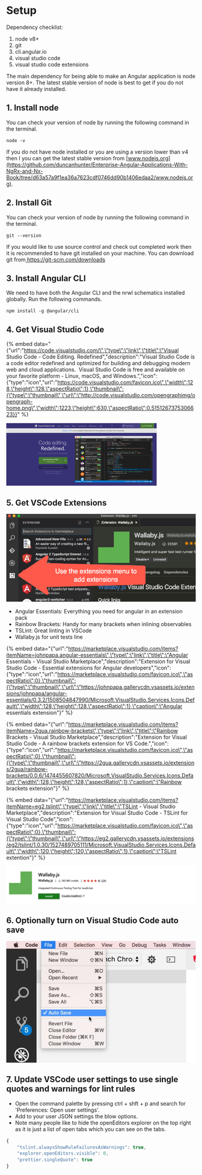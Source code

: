 # Setup

Dependency checklist:

1. node v8+
2. git
3. cli.angular.io
4. visual studio code
5. visual studio code extensions

The main dependency for being able to make an Angular application is node version 8+. The latest stable version of node is best to get if you do not have it already installed.

## 1. Install node

You can check your version of node by running the following command in the terminal.

```text
node -v
```

If you do not have node installed or you are using a version lower than v4 then I you can get the latest stable version from [www.nodejs.org](https://github.com/duncanhunter/Enterprise-Angular-Applications-With-NgRx-and-Nx-Book/tree/d63a57a9f1ea36a7623cdf0746dd90b1406edaa2/www.nodejs.org).

## 2. Install Git

You can check your version of node by running the following command in the terminal.

```text
git --version
```

If you would like to use source control and check out completed work then it is recommended to have git installed on your machine. You can download git from[ https://git-scm.com/downloads ](https://git-scm.com/downloads%20)



## 3. Install Angular CLI 

We need to have both the Angular CLI and the nrwl schematics installed globally. Run the following commands.

```text
npm install -g @angular/cli
```

## **4. Get Visual Studio Code**  

{% embed data="{\"url\":\"https://code.visualstudio.com/\",\"type\":\"link\",\"title\":\"Visual Studio Code - Code Editing. Redefined\",\"description\":\"Visual Studio Code is a code editor redefined and optimized for building and debugging modern web and cloud applications.  Visual Studio Code is free and available on your favorite platform - Linux, macOS, and Windows.\",\"icon\":{\"type\":\"icon\",\"url\":\"https://code.visualstudio.com/favicon.ico\",\"width\":128,\"height\":128,\"aspectRatio\":1},\"thumbnail\":{\"type\":\"thumbnail\",\"url\":\"http://code.visualstudio.com/opengraphimg/opengraph-home.png\",\"width\":1223,\"height\":630,\"aspectRatio\":0.5151267375306623}}" %}

![](.gitbook/assets/image%20%286%29.png)

## 5. Get **VSCode**  Extensions

![The VSCode extension button](.gitbook/assets/image%20%281%29.png)

* Angular Essentials: Everything you need for angular in an extension pack
* Rainbow Brackets: Handy for many brackets when inlining observables
* TSLint: Great linting in VSCode
* Wallaby.js for unit tests line

{% embed data="{\"url\":\"https://marketplace.visualstudio.com/items?itemName=johnpapa.angular-essentials\",\"type\":\"link\",\"title\":\"Angular Essentials - Visual Studio Marketplace\",\"description\":\"Extension for Visual Studio Code - Essential extensions for Angular developers\",\"icon\":{\"type\":\"icon\",\"url\":\"https://marketplace.visualstudio.com/favicon.ico\",\"aspectRatio\":0},\"thumbnail\":{\"type\":\"thumbnail\",\"url\":\"https://johnpapa.gallerycdn.vsassets.io/extensions/johnpapa/angular-essentials/0.3.2/1508504847990/Microsoft.VisualStudio.Services.Icons.Default\",\"width\":128,\"height\":128,\"aspectRatio\":1},\"caption\":\"Angular essentials extension\"}" %}

{% embed data="{\"url\":\"https://marketplace.visualstudio.com/items?itemName=2gua.rainbow-brackets\",\"type\":\"link\",\"title\":\"Rainbow Brackets - Visual Studio Marketplace\",\"description\":\"Extension for Visual Studio Code - A rainbow brackets extension for VS Code.\",\"icon\":{\"type\":\"icon\",\"url\":\"https://marketplace.visualstudio.com/favicon.ico\",\"aspectRatio\":0},\"thumbnail\":{\"type\":\"thumbnail\",\"url\":\"https://2gua.gallerycdn.vsassets.io/extensions/2gua/rainbow-brackets/0.0.6/1474455607820/Microsoft.VisualStudio.Services.Icons.Default\",\"width\":128,\"height\":128,\"aspectRatio\":1},\"caption\":\"Rainbow brackets extension\"}" %}

{% embed data="{\"url\":\"https://marketplace.visualstudio.com/items?itemName=eg2.tslint\",\"type\":\"link\",\"title\":\"TSLint - Visual Studio Marketplace\",\"description\":\"Extension for Visual Studio Code - TSLint for Visual Studio Code\",\"icon\":{\"type\":\"icon\",\"url\":\"https://marketplace.visualstudio.com/favicon.ico\",\"aspectRatio\":0},\"thumbnail\":{\"type\":\"thumbnail\",\"url\":\"https://eg2.gallerycdn.vsassets.io/extensions/eg2/tslint/1.0.30/1527489705111/Microsoft.VisualStudio.Services.Icons.Default\",\"width\":120,\"height\":120,\"aspectRatio\":1},\"caption\":\"TSLint extention\"}" %}

![WallabyJS extension](.gitbook/assets/image%20%288%29.png)

## 6. Optionally turn on **Visual Studio Code  auto save**

![VSCode auto save feature](.gitbook/assets/image%20%289%29.png)

## 7. Update VSCode user settings to use single quotes and warnings for lint rules

* Open the command palette by pressing ctrl + shft + p and search for 'Preferences: Open user settings'.
* Add to your user JSON settings the blow options.
* Note many people like to hide the openEditors explorer on the top right as it is just a list of open tabs which you can see on the tabs.

```javascript
{
    "tslint.alwaysShowRuleFailuresAsWarnings": true,
    "explorer.openEditors.visible": 0,
    "prettier.singleQuote": true
}
```


